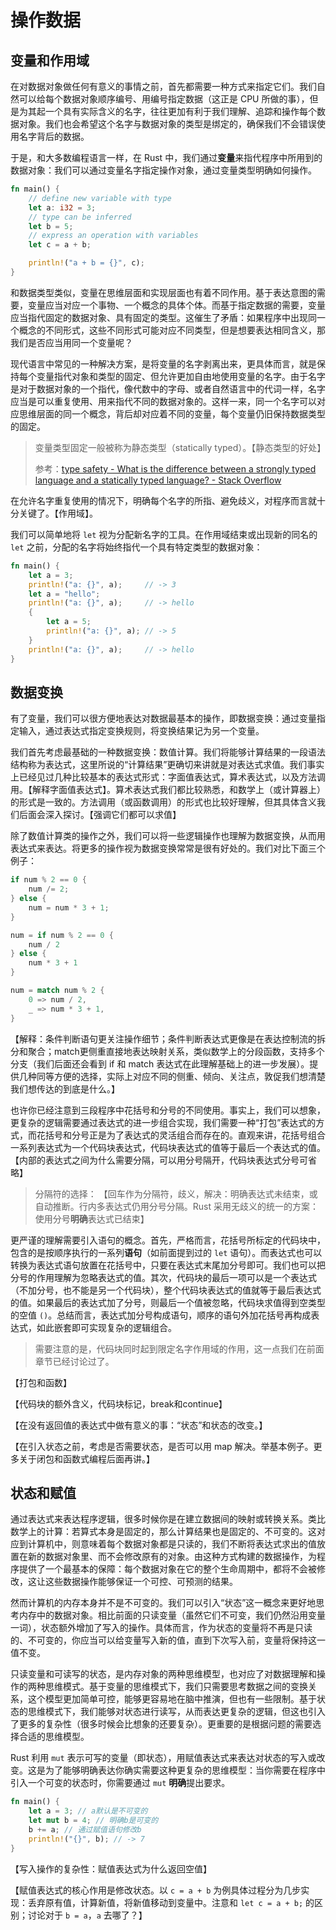 # 操作数据
## 变量和作用域

在对数据对象做任何有意义的事情之前，首先都需要一种方式来指定它们。我们自然可以给每个数据对象顺序编号、用编号指定数据（这正是 CPU 所做的事），但是为其起一个具有实际含义的名字，往往更加有利于我们理解、追踪和操作每个数据对象。我们也会希望这个名字与数据对象的类型是绑定的，确保我们不会错误使用名字背后的数据。

于是，和大多数编程语言一样，在 Rust 中，我们通过**变量**来指代程序中所用到的数据对象：我们可以通过变量名字指定操作对象，通过变量类型明确如何操作。

```rust
fn main() {
    // define new variable with type
    let a: i32 = 3;
    // type can be inferred
    let b = 5;
    // express an operation with variables
    let c = a + b;

    println!("a + b = {}", c);
}
```

和数据类型类似，变量在思维层面和实现层面也有着不同作用。基于表达意图的需要，变量应当对应一个事物、一个概念的具体个体。而基于指定数据的需要，变量应当指代固定的数据对象、具有固定的类型。这催生了矛盾：如果程序中出现同一个概念的不同形式，这些不同形式可能对应不同类型，但是想要表达相同含义，那我们是否应当用同一个变量呢？

现代语言中常见的一种解决方案，是将变量的名字剥离出来，更具体而言，就是保持每个变量指代对象和类型的固定、但允许更加自由地使用变量的名字。由于名字是对于数据对象的一个指代，像代数中的字母、或者自然语言中的代词一样，名字应当是可以重复使用、用来指代不同的数据对象的。这样一来，同一个名字可以对应思维层面的同一个概念，背后却对应着不同的变量，每个变量仍旧保持数据类型的固定。


> 变量类型固定一般被称为静态类型（statically typed）。【静态类型的好处】
>
> 参考：[type safety - What is the difference between a strongly typed language and a statically typed language? - Stack Overflow](https://stackoverflow.com/questions/2690544/what-is-the-difference-between-a-strongly-typed-language-and-a-statically-typed)

在允许名字重复使用的情况下，明确每个名字的所指、避免歧义，对程序而言就十分关键了。【作用域】。

我们可以简单地将 `let` 视为分配新名字的工具。在作用域结束或出现新的同名的 `let` 之前，分配的名字将始终指代一个具有特定类型的数据对象：

```rust
fn main() {
    let a = 3;
    println!("a: {}", a);     // -> 3
    let a = "hello";
    println!("a: {}", a);     // -> hello
    {
        let a = 5;
        println!("a: {}", a); // -> 5
    }
    println!("a: {}", a);     // -> hello
}
```

## 数据变换
有了变量，我们可以很方便地表达对数据最基本的操作，即数据变换：通过变量指定输入，通过表达式指定变换规则，将变换结果记为另一个变量。

我们首先考虑最基础的一种数据变换：数值计算。我们将能够计算结果的一段语法结构称为表达式，这里所说的“计算结果”更确切来讲就是对表达式求值。我们事实上已经见过几种比较基本的表达式形式：字面值表达式，算术表达式，以及方法调用。【解释字面值表达式】。算术表达式我们都比较熟悉，和数学上（或计算器上）的形式是一致的。方法调用（或函数调用）的形式也比较好理解，但其具体含义我们后面会深入探讨。【强调它们都可以求值】

除了数值计算类的操作之外，我们可以将一些逻辑操作也理解为数据变换，从而用表达式来表达。将更多的操作视为数据变换常常是很有好处的。我们对比下面三个例子：

```rust
if num % 2 == 0 {
    num /= 2;
} else {
    num = num * 3 + 1;
}
```

```rust
num = if num % 2 == 0 {
    num / 2
} else {
    num * 3 + 1
}    
```

```rust
num = match num % 2 {
    0 => num / 2,
    _ => num * 3 + 1,
}    
```

【解释：条件判断语句更关注操作细节；条件判断表达式更像是在表达控制流的拆分和聚合；match更侧重直接地表达映射关系，类似数学上的分段函数，支持多个分支（我们后面还会看到 if 和 match 表达式在此理解基础上的进一步发展）。提供几种同等方便的选择，实际上对应不同的侧重、倾向、关注点，敦促我们想清楚我们想传达的到底是什么。】

也许你已经注意到三段程序中花括号和分号的不同使用。事实上，我们可以想象，更复杂的逻辑需要通过表达式的进一步组合实现，我们需要一种“打包”表达式的方式，而花括号和分号正是为了表达式的灵活组合而存在的。直观来讲，花括号组合一系列表达式为一个代码块表达式，代码块表达式的值等于最后一个表达式的值。【内部的表达式之间为什么需要分隔，可以用分号隔开，代码块表达式分号可省略】

> 分隔符的选择：
> 【回车作为分隔符，歧义，解决：明确表达式未结束，或自动推断。行内多表达式仍用分号分隔。Rust 采用无歧义的统一的方案：使用分号**明确**表达式已结束】

更严谨的理解需要引入语句的概念。首先，严格而言，花括号所标定的代码块中，包含的是按顺序执行的一系列**语句**（如前面提到过的 `let` 语句）。而表达式也可以转换为表达式语句放置在花括号中，只要在表达式末尾加分号即可。我们也可以把分号的作用理解为忽略表达式的值。其次，代码块的最后一项可以是一个表达式（不加分号，也不能是另一个代码块），整个代码块表达式的值就等于最后表达式的值。如果最后的表达式加了分号，则最后一个值被忽略，代码块求值得到空类型的空值 `()`。总结而言，表达式加分号构成语句，顺序的语句外加花括号再构成表达式，如此嵌套即可实现复杂的逻辑组合。

> 需要注意的是，代码块同时起到限定名字作用域的作用，这一点我们在前面章节已经讨论过了。

【打包和函数】

【代码块的额外含义，代码块标记，break和continue】

【在没有返回值的表达式中做有意义的事：“状态”和状态的改变。】

【在引入状态之前，考虑是否需要状态，是否可以用 map 解决。举基本例子。更多关于闭包和函数式编程后面再讲。】

## 状态和赋值
通过表达式来表达程序逻辑，很多时候你是在建立数据间的映射或转换关系。类比数学上的计算：若算式本身是固定的，那么计算结果也是固定的、不可变的。这对应到计算机中，则意味着每个数据对象都是只读的，我们不断将表达式求出的值放置在新的数据对象里、而不会修改原有的对象。由这种方式构建的数据操作，为程序提供了一个最基本的保障：每个数据对象在它的整个生命周期中，都将不会被修改，这让这些数据操作能够保证一个可控、可预测的结果。

然而计算机的内存本身并不是不可变的。我们可以引入“状态”这一概念来更好地思考内存中的数据对象。相比前面的只读变量（虽然它们不可变，我们仍然沿用变量一词），状态额外增加了写入的操作。具体而言，作为状态的变量将不再是只读的、不可变的，你应当可以给变量写入新的值，直到下次写入前，变量将保持这一值不变。

只读变量和可读写的状态，是内存对象的两种思维模型，也对应了对数据理解和操作的两种思维模式。基于变量的思维模式下，我们只需要思考数据之间的变换关系，这个模型更加简单可控，能够更容易地在脑中推演，但也有一些限制。基于状态的思维模式下，我们能够对状态进行读写，从而表达更复杂的逻辑，但这也引入了更多的复杂性（很多时候会比想象的还要复杂）。更重要的是根据问题的需要选择合适的思维模型。

Rust 利用 `mut` 表示可写的变量（即状态），用赋值表达式来表达对状态的写入或改变。这是为了能够明确表达你确实需要这种更复杂的思维模型：当你需要在程序中引入一个可变的状态时，你需要通过 `mut` **明确**提出要求。

```rust
fn main() {
    let a = 3; // a默认是不可变的
    let mut b = 4; // 明确b是可变的
    b += a; // 通过赋值语句修改b
    println!("{}", b); // -> 7
}
```

【写入操作的复杂性：赋值表达式为什么返回空值】

【赋值表达式的核心作用是修改状态。以 `c = a + b` 为例具体过程分为几步实现：丢弃原有值，计算新值，将新值移动到变量中。注意和 `let c = a + b;` 的区别；讨论对于 `b = a`，`a` 去哪了？】
